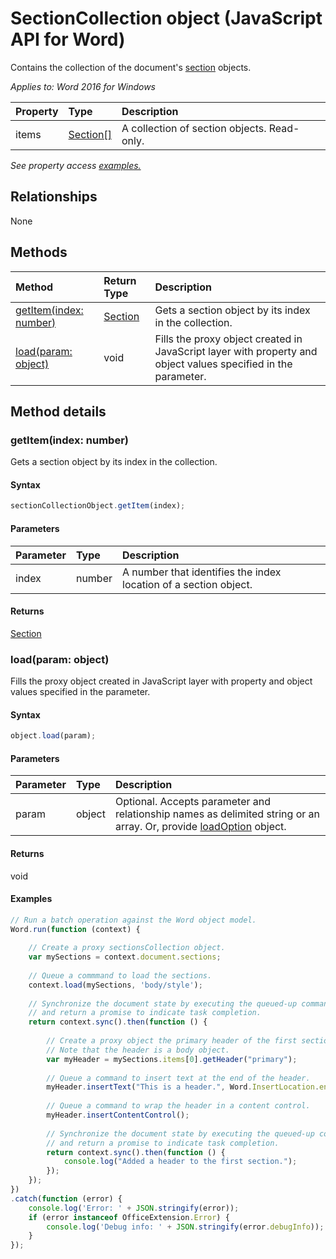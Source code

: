# SectionCollection object (JavaScript API for Word)

Contains the collection of the document's [section](section.md) objects.

_Applies to: Word 2016 for Windows_

| Property	   | Type	|Description
|:---------------|:--------|:----------|
|items|[Section[]](section.md)|A collection of section objects. Read-only.|

_See property access [examples.](#property-access-examples)_

## Relationships
None


## Methods

| Method		   | Return Type	|Description|
|:---------------|:--------|:----------|
|[getItem(index: number)](#getitemindex-number)|[Section](section.md)|Gets a section object by its index in the collection.|
|[load(param: object)](#loadparam-object)|void|Fills the proxy object created in JavaScript layer with property and object values specified in the parameter.|

## Method details

### getItem(index: number)
Gets a section object by its index in the collection.

#### Syntax
```js
sectionCollectionObject.getItem(index);
```

#### Parameters
| Parameter	   | Type	|Description|
|:---------------|:--------|:----------|
|index|number|A number that identifies the index location of a section object.|

#### Returns
[Section](section.md)

### load(param: object)
Fills the proxy object created in JavaScript layer with property and object values specified in the parameter.

#### Syntax
```js
object.load(param);
```

#### Parameters
| Parameter	   | Type	|Description|
|:---------------|:--------|:----------|
|param|object|Optional. Accepts parameter and relationship names as delimited string or an array. Or, provide [loadOption](loadoption.md) object.|

#### Returns
void

#### Examples
```js
// Run a batch operation against the Word object model.
Word.run(function (context) {
    
    // Create a proxy sectionsCollection object.
    var mySections = context.document.sections;
    
    // Queue a commmand to load the sections.
    context.load(mySections, 'body/style');
    
    // Synchronize the document state by executing the queued-up commands, 
    // and return a promise to indicate task completion.
    return context.sync().then(function () {
        
        // Create a proxy object the primary header of the first section. 
        // Note that the header is a body object.
        var myHeader = mySections.items[0].getHeader("primary");
        
        // Queue a command to insert text at the end of the header.
        myHeader.insertText("This is a header.", Word.InsertLocation.end);
        
        // Queue a command to wrap the header in a content control.
        myHeader.insertContentControl();
                              
        // Synchronize the document state by executing the queued-up commands, 
        // and return a promise to indicate task completion.
        return context.sync().then(function () {
            console.log("Added a header to the first section.");
        });                    
    });  
})
.catch(function (error) {
    console.log('Error: ' + JSON.stringify(error));
    if (error instanceof OfficeExtension.Error) {
        console.log('Debug info: ' + JSON.stringify(error.debugInfo));
    }
});

```